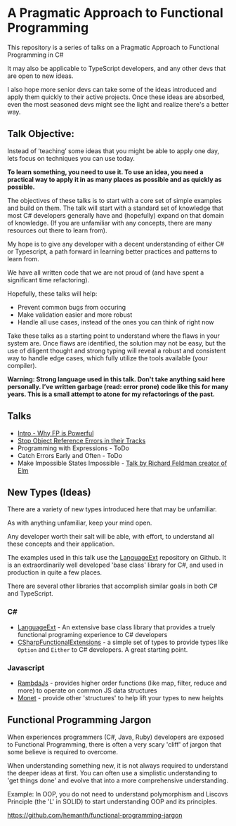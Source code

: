 # A Pragmatic Approach to Functional Programming

This repository is a series of talks on a Pragmatic Approach to Functional Programming in C#

It may also be applicable to TypeScript developers, and any other devs that are open to new ideas.

I also hope more senior devs can take some of the ideas introduced and apply them quickly to their active projects. Once these ideas are absorbed, even the most seasoned devs might see the light and realize there's a better way.

## Talk Objective:
Instead of ‘teaching’ some ideas that you might be able to apply one day, lets focus on techniques you can use today. 

**To learn something, you need to use it. To use an idea, you need a practical way to apply it in as many places as possible and as quickly as possible.**

The objectives of these talks is to start with a core set of simple examples and build on them. The talk will start with a standard set of knowledge that most C# developers generally have and (hopefully) expand on that domain of knowledge.
(If you are unfamiliar with any concepts, there are many resources out there to learn from).

My hope is to give any developer with a decent understanding of either C# or Typescript, a path forward in learning better practices and patterns to learn from.

We have all written code that we are not proud of (and have spent a significant time refactoring).

Hopefully, these talks will help:

- Prevent common bugs from occuring
- Make validation easier and more robust
- Handle all use cases, instead of the ones you can think of right now

Take these talks as a starting point to understand where the flaws in your system are. Once flaws are identified, the solution may not be easy, but the use of diligent thought and strong typing will reveal a robust and consistent way to handle edge cases, which fully utilize the tools available (your compiler).

**Warning: Strong language used in this talk. Don't take anything said here personally. I’ve written garbage (read: error prone) code like this for many years. This is a small attempt to atone for my refactorings of the past.**

## Talks

* [Intro - Why FP is Powerful](WhyFpIsPowerful.md)
* [Stop Object Reference Errors in their Tracks](StopNullReferencesInTheirTracks.md)
* Programming with Expressions - ToDo
* Catch Errors Early and Often - ToDo
* Make Impossible States Impossible - [Talk by Richard Feldman creator of Elm](https://www.youtube.com/watch?v=IcgmSRJHu_8)


## New Types (Ideas)

There are a variety of new types introduced here that may be unfamiliar.

As with anything unfamiliar, keep your mind open. 

Any developer worth their salt will be able, with effort, to understand all these concepts and their application.

The examples used in this talk use the [LanguageExt](https://github.com/louthy/language-ext) repository on Github. It is an extraordinarily well developed 'base class' library for C#, and used in production in quite a few places.

There are several other libraries that accomplish similar goals in both C# and TypeScript.

### C#

* [LanguageExt](https://github.com/louthy/language-ext) - An extensive base class library that provides a truely functional programing experience to C# developers
* [CSharpFunctionalExtensions](https://github.com/vkhorikov/CSharpFunctionalExtensions) - a simple set of types to provide types like `Option` and `Either` to C# developers. A great starting point.

### Javascript

* [RambdaJs](http://ramdajs.com/) - provides higher order functions (like map, filter, reduce and more) to operate on common JS data structures
* [Monet](https://monet.github.io/monet.js/) - provide other 'structures' to help lift your types to new heights


## Functional Programming Jargon

When experiences programmers (C#, Java, Ruby) developers are exposed to Functional Programming, there is often a very scary 'cliff' of jargon that some believe is required to overcome.

When understanding something new, it is not always required to understand the deeper ideas at first. You can often use a simplistic understanding to 'get things done' and evolve that into a more comprehensive understanding.

Example:
In OOP, you do not need to understand polymorphism and Liscovs Principle (the 'L' in SOLID) to start understanding OOP and its principles.

https://github.com/hemanth/functional-programming-jargon
